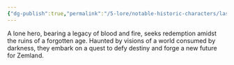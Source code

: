```yaml
---
{"dg-publish":true,"permalink":"/5-lore/notable-historic-characters/last-dragon-slayer/"}
---
```


A lone hero, bearing a legacy of blood and fire, seeks redemption amidst the ruins of a forgotten age. Haunted by visions of a world consumed by darkness, they embark on a quest to defy destiny and forge a new future for Zemland.